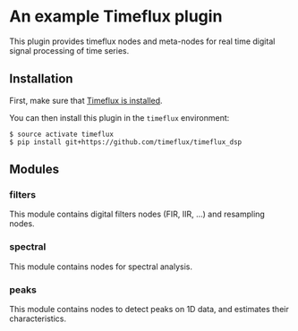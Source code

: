 # An example Timeflux plugin

This plugin provides timeflux nodes and meta-nodes for real time 
digital signal processing of time series.

## Installation

First, make sure that [Timeflux is installed](https://github.com/timeflux/timeflux).

You can then install this plugin in the ``timeflux`` environment:

```
$ source activate timeflux
$ pip install git+https://github.com/timeflux/timeflux_dsp
```

## Modules

### filters
This module contains digital filters nodes (FIR, IIR, ...) and resampling nodes.  

### spectral 
This module contains nodes for spectral analysis.

### peaks 
This module contains nodes to detect peaks on 1D data, and estimates their characteristics. 
